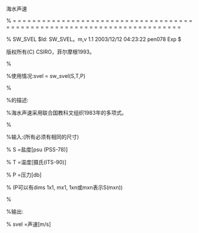 海水声速

% = = = = = = = = = = = = = = = = = = = = = = = = = = = = = = = = = = = = = = = = = = = = = = = = = = = = = = = = = = = = = = = = = = = = = = = = =

% SW_SVEL $Id: SW_SVEL。m,v 1.1 2003/12/12 04:23:22 pen078 Exp $

版权所有(C) CSIRO，菲尔摩根1993。

%

%使用情况:svel = sw_svel(S,T,P)

%

%的描述:

%海水声速采用联合国教科文组织1983年的多项式。

%

%输入:(所有必须有相同的尺寸)

% S =盐度[psu (PSS-78)]

% T =温度[摄氏(ITS-90)]

% P =压力[db]

% (P可以有dims 1x1, mx1, 1xn或mxn表示S(mxn))

%

%输出:

% svel =声速[m/s]
